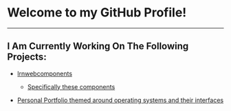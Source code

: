 # Welcome to my GitHub Profile!

---

## I Am Currently Working On The Following Projects:

* [lrnwebcomponents](https://github.com/zdodson21/lrnwebcomponents)
  * [Specifically these components]([https://github.com/zdodson21/lrnwebcomponents/blob/master/elements/haxcms-elements/lib/ui-components/magic/site-ai-chat.js](https://github.com/zdodson21/lrnwebcomponents/tree/master/elements/chat-agent))
 
* [Personal Portfolio themed around operating systems and their interfaces]()
